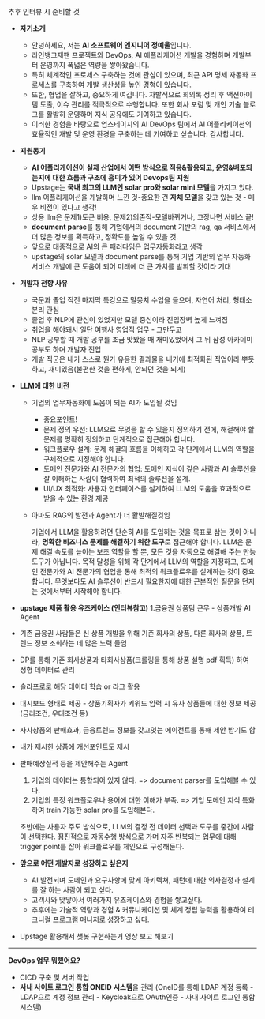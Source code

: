 추후 인터뷰 시 준비할 것

- **자기소개**

  - 안녕하세요, 저는 **AI 소프트웨어 엔지니어 정예울**입니다.
  - 라인뱅크재팬 프로젝트와 DevOps, AI 애플리케이션 개발을 경험하며 개발부터 운영까지 폭넓은 역량을 쌓아왔습니다.
  - 특히 체계적인 프로세스 구축하는 것에 관심이 있으며, 최근 API 명세 자동화 프로세스를 구축하여 개발 생산성을 높인 경험이 있습니다.
  - 또한, 협업을 잘하고, 중요하게 여깁니다. 자발적으로 회의록 정리 후 액션아이템 도출, 이슈 관리를 적극적으로 수행합니다. 또한 회사 포럼 및 개인 기술 블로그를 활발히 운영하며 지식 공유에도 기여하고 있습니다.
  - 이러한 경험을 바탕으로 업스테이지의 AI DevOps 팀에서 AI 어플리케이션의 효율적인 개발 및 운영 환경을 구축하는 데 기여하고 싶습니다. 감사합니다.
- **지원동기**

  - **AI 어플리케이션이 실제 산업에서 어떤 방식으로 적용&활용되고, 운영&배포되는지에 대한 흐름과 구조에 흥미가 있어 Devops팀 지원**
  - Upstage는 **국내 최고의 LLM인 solar pro와 solar mini 모델**을 가지고 있다.
  - llm 어플리케이션을 개발하며 느낀 것-중요한 건 **자체 모델**을 갖고 있는 것 - 매우 비전이 있다고 생각!
  - 상용 llm은 문제1)토큰 비용, 문제2)의존적-모델바뀌거나, 고장나면 서비스 끝!
  - **document parse**를 통해 기업에서의 document 기반의 rag, qa 서비스에서 더 많은 정보를 획득하고, 정확도를 높일 수 있을 것.
  - 앞으로 대중적으로 AI의 큰 패러다임은 업무자동화라고 생각
  - upstage의 solar 모델과 document parse를 통해 기업 기반의 업무 자동화 서비스 개발에 큰 도움이 되어 미래에 더 큰 가치를 발휘할 것이라 기대
- **개발자 전향 사유**

  - 국문과 졸업 직전 마지막 특강으로 말뭉치 수업을 들으며, 자연어 처리, 형태소 분리 관심
  - 졸업 후 NLP에 관심이 있었지만 모델 중심이라 진입장벽 높게 느껴짐
  - 취업을 해야돼서 일단 여행사 영업직 업무 - 그만두고
  - NLP 공부할 때 개발 공부를 조금 맛봤을 때 재미있었어서 그 뒤 삼성 아카데미 공부도 하며 개발자 진입
  - 개발 직군은 내가 스스로 뭔가 유용한 결과물을 내기에 최적화된 직업이라 뿌듯하고, 재미있음(불편한 것을 편하게, 안되던 것을 되게)
- **LLM에 대한 비전**

  - 기업의 업무자동화에 도움이 되는 AI가 도입될 것임

    - 중요포인트!
    - 문제 정의 우선: LLM으로 무엇을 할 수 있을지 정의하기 전에, 해결해야 할 문제를 명확히 정의하고 단계적으로 접근해야 합니다.
    - 워크플로우 설계: 문제 해결의 흐름을 이해하고 각 단계에서 LLM의 역할을 구체적으로 지정해야 합니다.
    - 도메인 전문가와 AI 전문가의 협업: 도메인 지식이 깊은 사람과 AI 솔루션을 잘 이해하는 사람이 협력하여 최적의 솔루션을 설계.
    - UI/UX 최적화: 사용자 인터페이스를 설계하여 LLM의 도움을 효과적으로 받을 수 있는 환경 제공
  - 아마도 RAG의 발전과 Agent가 더 활발해질것임

    기업에서 LLM을 활용하려면 단순히 AI를 도입하는 것을 목표로 삼는 것이 아니라, **명확한 비즈니스 문제를 해결하기 위한 도구**로 접근해야 합니다. LLM은 문제 해결 속도를 높이는 보조 역할을 할 뿐, 모든 것을 자동으로 해결해 주는 만능 도구가 아닙니다. 목적 달성을 위해 각 단계에서 LLM의 역할을 지정하고, 도메인 전문가와 AI 전문가의 협업을 통해 최적의 워크플로우를 설계하는 것이 중요합니다. 무엇보다도 AI 솔루션이 반드시 필요한지에 대한 근본적인 질문을 던지는 것에서부터 시작해야 합니다.
- **upstage 제품 활용 유즈케이스 (인터뷰참고)**
1.금융권 상품팀 근무 - 상품개발 AI Agent
- 기존 금융권 사람들은 신 상품 개발을 위해 기존 회사의 상품, 다른 회사의 상품, 트렌드 정보 조회하는 데 많은 노력 들임
- DP를 통해 기존 회사상품과 타회사상품(크롤링을 통해 상품 설명 pdf 획득) 하여 정형 데이터로 관리
- 솔라프로로 해당 데이터 학습 or 라그 활용
- 대시보드 형태로 제공 - 상품기획자가 키워드 입력 시 유사 상품들에 대한 정보 제공(금리조건, 우대조건 등)
- 자사상품의 판매효과, 금융트렌드 정보를 갖고잇는 에이전트를 통해 제안 받기도 함
- 내가 제시한 상품에 개선포인트도 제시
- 판매예상실적 등을 제안해주는 Agent

  1. 기업의 데이터는 통합되어 있지 않다. => document parser를 도입해볼 수 있다.
  2. 기업의 특정 워크플로우나 용어에 대한 이해가 부족. => 기업 도메인 지식 특화하여 train 가능한 solar pro를 도입해본다.

  초반에는 사용자 주도 방식으로, LLM의 결정 전 데이터 선택과 도구를 중간에 사람이 선택한다. 점진적으로 자동수행 방식으로 가며 자주 반복되는 업무에 대해 trigger point를 잡아 워크플로우를 체인으로 구성해둔다.
- **앞으로 어떤 개발자로 성장하고 싶은지**

  - AI 발전되며 도메인과 요구사항에 맞게 아키텍쳐, 패턴에 대한 의사결정과 설계를 잘 하는 사람이 되고 싶다.
  - 고객사와 맞닿아서 여러가지 유즈케이스와 경험을 쌓고싶다.
  - 추후에는 기술적 역량과 경험 & 커뮤니케이션 및 체계 정립 능력을 활용하여 테크니컬 프로그램 매니저로 성장하고 싶다.
- Upstage 활용해서 챗봇 구현하는거 영상 보고 해보기

---



**DevOps 업무 뭐했어요?**

- CICD 구축 및 서버 작업
- **사내 사이트 로그인 통합 ONEID 시스템**을 관리 (OneID를 통해 LDAP 계정 등록 - LDAP으로 계정 정보 관리 - Keycloak으로 OAuth인증 - 사내 사이트 로그인 통합 시스템)
